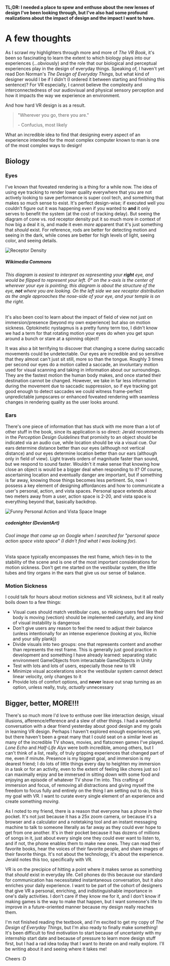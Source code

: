 **TL;DR: I needed a place to spew and enthuse about the new lenses of design I've been looking through, but I've also had some profound realizations about the impact of design and the impact I want to have.**

# A few thoughts

As I scrawl my highlighters through more and more of *The VR Book*, it's been so fascinating to learn the extent to which biology plays into our experiences (...obviously) and the role that our biological and perceptual experiences play in the design of everyday things. Speaking of, I haven't yet read Don Norman's *The Design of Everyday Things*, but what kind of designer would I be if I didn't (I ordered it between starting and finishing this sentence)? For VR especially, I cannot believe the complexity and interconnectedness of our audiovisual and physical sensory perception and how it impacts the way we experience an environment.

And how hard VR design is as a result.

> "Wherever you go, there you are."
>
> \- Confucius, most likely

What an incredible idea to find that designing every aspect of an experience intended for the most complex computer known to man is one of the most complex ways to design!

## Biology

### Eyes

I've known that foveated rendering is a thing for a while now. The idea of using eye tracking to render lower quality everywhere that you are not actively looking to save performance is super cool tech, and something that makes so much sense to exist. It's perfect design-wise; if executed well you couldn't figure out it was happening even if you wanted to **and** it only serves to benefit the system (at the cost of tracking delay). But seeing the diagram of cone vs. rod receptor density put it so much more in context of how big a deal it is, and made it even *more* apparent that it's just something that *should* exist. For reference, rods are better for detecting motion and seeing in the dark, while cones are better for high levels of light, seeing color, and seeing details.

![Receptor Density](/images/activity/05-24-2025/cone-vs-rod-density.webp)

##### Wikimedia Commons

###### This diagram is easiest to interpret as representing your **right** eye, and would be flipped to represent your left. 0° on the x-axis is the center of wherever your eye is pointing; this diagram is about the structure of the eye, **not** where you are looking. On the left side we see receptor distribution as the angle approaches the nose-side of your eye, and your temple is on the right.

It's also been cool to learn about the impact of field of view not just on immersion/presence (beyond my own experience) but also on motion sickness. Optokinetic nystagmus is a pretty funny term too, I didn't know we had a term for that rotating motion your eyes do when you get spun around a bunch or stare at a spinning object!

It was also a bit terrifying to discover that changing a scene during saccadic movements could be undetectable. Our eyes are incredible and so sensitive that they almost can't just sit still, more so than the tongue. Roughly 3 times per second our eyes do a motion called a saccade, an involuntary motion used for visual scanning and taking in information about our surroundings. They are the fastest motion the human body makes, and once started their destination cannot be changed. However, we take in far less information during the movement due to saccadic suppression, so if eye tracking got good enough to detect saccades we could witness frame-perfect unpredictable jumpscares or enhanced foveated rendering with seamless changes in rendering quality as the user looks around.


### Ears

There's one piece of information that has stuck with me more than a lot of other stuff in the book, since its application is so direct: Jerald recommends in the *Perception Design Guidelines* that promixity to an object should be indicated via an audio cue, while location should be via a visual cue. Our ears determine distance better than our eyes (although not vertical distance) and our eyes determine location better than our ears (although only in field of view). Light travels orders of magnitude faster than sound, but we respond to sound faster. Wouldn't it make sense that knowing how close an object is would be a bigger deal when responding to it? Of course, ascertaining location and eventually danger are important, but if something is far away, knowing those things becomes less pertinent. So, now I possess a key element of designing affordances and how to communicate a user's personal, action, and vista spaces. Personal space extends about two meters away from a user, action space is 2-20, and vista space is everything beyond that, basically backdrop.

![Funny Personal Action and Vista Space Image](/images/activity/05-24-2025/personal-action-vista-space.webp)

##### codenighter (DeviantArt)

###### Cool image that came up on Google when I searched for "personal space action space vista space" (I didn't find what I was looking for).

Vista space typically encompasses the rest frame, which ties-in to the stability of the scene and is one of the most important considerations for motion sickness. Don't get me started on the vestibular system, the little tubes and tiny organs in the ears that give us our sense of balance.


### Motion Sickness

I could talk for hours about motion sickness and VR sickness, but it all really boils down to a few things:

- Visual cues should match vestibular cues, so making users feel like their body is moving (vection) should be implemented carefully, and any kind of visual instability is dangerous
- Don't give users any reason to feel the need to adjust their balance (unless intentionally for an intense experience (looking at you, Richie and your silly plank))
- Divide visuals into two groups: one that represents content and another than represents the rest frame. This is generally just good practice in development and something I have already learned: separating static environment GameObjects from interactable GameObjects in Unity
- Test with lots and lots of users, especially those new to VR
- Minimize visual accelerations since the vestibular system cannot detect linear velocity, only changes to it
- Provide lots of comfort options, and **never** leave out snap turning as an option, unless really, truly, *actually* unnecessary


## Bigger, better, MORE!!!

There's so much more I'd love to enthuse over like interaction design, visual illusions, afference/efference and a slew of other things. I had a wonderful conversation with a dear friend yesterday about good design and my goals in learning VR design. Perhaps I haven't explored enough experiences yet, but there haven't been a great many that I could seat on a similar level as many of the incredible TV shows, movies, and flatscreen games I've played. *Lone Echo* and *Half-Life Alyx* were both incredible, among others, but I can't think of a list, really, of truly gripping experiences that changed part of me, even if minute. Presence is my biggest goal, and immersion is my dearest friend; I do lots of little things every day to heighten my immersion in a task or for an activity, even to the extent of feeling like chores just so I can maximally enjoy and be immersed in sitting down with some food and enjoying an episode of whatever TV show I'm into. This crafting of immersion and focus, of removing all distractions and giving myself the freedom to focus fully and entirely on the thing I am setting out to do, this is my goal with VR. I want to curate every single element of an experience and create something *moving*.

As I noted to my friend, there is a reason that everyone has a phone in their pocket. It's not just because it has a 25x zoom camera, or because it's a browser and a calculator and a notetaking tool and an instant messaging machine to talk to someone literally as far away as they could ever hope to get from one another. It's in their pocket because it has dozens of millions of songs in it, just about every single one they could ever want to listen to, and if not, the phone enables them to make new ones. They can read their favorite books, hear the voices of their favorite people, and share images of their favorite things. It's not about the technology, it's about the experience. Jerald notes this too, specifically with VR.

VR is on the precipice of hitting a point where it makes sense as something that *should* exist in everyday life. Cell phones do this because our standard for communication has necessitated instantaneous conversation, but it also enriches your daily experience. I want to be part of the cohort of designers that give VR a personal, enriching, and indistinguishable importance in one's daily activities. I don't care if they know me for it, and I don't know if making games is the way to make that happen, but I want someone's life to improve in a future-oriented manner because my design really reaches them.

I'm not finished reading the textbook, and I'm excited to get my copy of *The Design of Everyday Things*, but I'm also ready to finally make something! It's been difficult to find motivation to start because of uncertainty with my internship start date and because of pressure to learn more design stuff first, but I had a rad idea today that I want to iterate on and really explore. I'll be writing about it and seeing where it takes me!

Cheers :D
